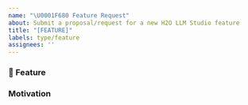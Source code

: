 ```yaml
---
name: "\U0001F680 Feature Request"
about: Submit a proposal/request for a new H2O LLM Studio feature
title: "[FEATURE]"
labels: type/feature
assignees: ''
---
```


### 🚀 Feature

<!-- A clear and concise description of the feature proposal -->

### Motivation

<!-- Please outline the motivation for the proposal. Is your feature request related to a problem? e.g., I'm always frustrated when [...]. If this is related to another GitHub issue, please link here too -->
